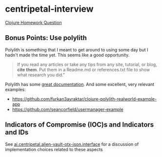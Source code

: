 # centripetal-interview

[Clojure Homework Question](./doc/Centripetal-ClojureCodingQuestion.pdf)

## Bonus Points: Use polylith

Polylith is something that I meant to get around to using some day but
I hadn't made the time yet. This seems like a good opportunity.

> If you read any articles or take any tips from any site, tutorial,
> or blog, **cite them**. Put them in a Readme.md or references.txt file
> to show what research you did."

Polylith has some 
[great documentation](https://polylith.gitbook.io/polylith). 
And some excellent, very relevant examples:

* https://github.com/furkan3ayraktar/clojure-polylith-realworld-example-app
* https://github.com/seancorfield/usermanager-example

## Indicators of Compromise (IOC)s and Indicators and IDs

See 
[ai.centripetal.alien-vault-otx-json.interface](./components/alien-vault-otx-json/src/ai/centripetal/alien_vault_otx_json/interface.clj)
for a discussion of implementation choices related to these aspects

